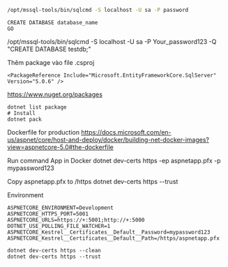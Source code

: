 ```bash
/opt/mssql-tools/bin/sqlcmd -S localhost -U sa -P password
```

```
CREATE DATABASE database_name
GO
```


/opt/mssql-tools/bin/sqlcmd -S localhost -U sa -P Your_password123 -Q "CREATE DATABASE testdb;"


Thêm package vào file .csproj
```
<PackageReference Include="Microsoft.EntityFrameworkCore.SqlServer" Version="5.0.6" />
```


https://www.nuget.org/packages
```
dotnet list package
# Install
dotnet pack
```

Dockerfile for production
https://docs.microsoft.com/en-us/aspnet/core/host-and-deploy/docker/building-net-docker-images?view=aspnetcore-5.0#the-dockerfile

Run command App in Docker
dotnet dev-certs https -ep aspnetapp.pfx -p mypassword123

Copy aspnetapp.pfx to /https
dotnet dev-certs https --trust

Environment
```
ASPNETCORE_ENVIRONMENT=Development
ASPNETCORE_HTTPS_PORT=5001
ASPNETCORE_URLS=https://+:5001;http://+:5000
DOTNET_USE_POLLING_FILE_WATCHER=1
ASPNETCORE_Kestrel__Certificates__Default__Password=mypassword123
ASPNETCORE_Kestrel__Certificates__Default__Path=/https/aspnetapp.pfx
```


```
dotnet dev-certs https --clean
dotnet dev-certs https --trust
```